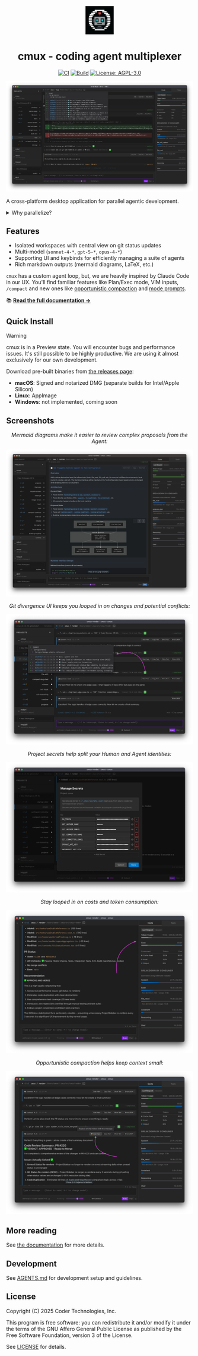 <div align="center">

<img src="docs/img/logo.webp" alt="cmux logo" width="15%" />

# cmux - coding agent multiplexer

[![CI](https://github.com/coder/cmux/actions/workflows/ci.yml/badge.svg)](https://github.com/coder/cmux/actions/workflows/ci.yml)
[![Build](https://github.com/coder/cmux/actions/workflows/build.yml/badge.svg)](https://github.com/coder/cmux/actions/workflows/build.yml)
[![License: AGPL-3.0](https://img.shields.io/badge/License-AGPL%203.0-blue.svg)](LICENSE)

</div>

![cmux product screenshot](docs/img/product-hero.webp)

A cross-platform desktop application for parallel agentic development.

<details>
<summary>Why parallelize?</summary>

Here are some specific use cases we enable:

- **Contextual continuity between relevant changes**:
  - e.g. create a workspace for `code-review`, `refactor`, and `new-feature`
- **GPT-5-Pro**: use the slow but powerful GPT-5-Pro for complex issues
  - Run in the background for hours on end
  - The stream will automatically resume after restarts or intermittent connection issues. If the model completes early we will show an indicator.
- **A/B testing**: run multiple workspaces in parallel on the same problem but different approaches,
  abandon the bad ones.
- **Tangent exploration**: launch tangents in `cmux` away from main work

</details>

## Features

- Isolated workspaces with central view on git status updates
- Multi-model (`sonnet-4-*`, `gpt-5-*`, `opus-4-*`)
- Supporting UI and keybinds for efficiently managing a suite of agents
- Rich markdown outputs (mermaid diagrams, LaTeX, etc.)

`cmux` has a custom agent loop, but, we are heavily inspired by Claude Code in our
UX. You'll find familiar features like Plan/Exec mode, VIM inputs, `/compact` and new ones
like [opportunistic compaction](https://cmux.io/context-management.html) and [mode prompts](https://cmux.io/instruction-files.html#mode-prompts).

📚 **[Read the full documentation →](https://cmux.io)**

## Quick Install

> [!WARNING]  
> cmux is in a Preview state. You will encounter bugs and performance issues.
> It's still possible to be highly productive. We are using it almost exclusively for our own development.

Download pre-built binaries from [the releases page](https://github.com/coder/cmux/releases):

- **macOS**: Signed and notarized DMG (separate builds for Intel/Apple Silicon)
- **Linux**: AppImage
- **Windows**: not implemented, coming soon

## Screenshots

<div align="center">
  <p><em>Mermaid diagrams make it easier to review complex proposals from the Agent:</em></p>
  <img src="./docs/img/plan-mermaid.webp" alt="Screenshot of mermaid diagram" />
</div>

<div align="center">
  <p><em>Git divergence UI keeps you looped in on changes and potential conflicts:</em></p>
  <img src="./docs/img/git-status.webp" alt="Screenshot of git status" />
</div>

<div align="center">
  <p><em>Project secrets help split your Human and Agent identities:</em></p>
  <img src="./docs/img/project-secrets.webp" alt="Screenshot of project secrets" />
</div>

<div align="center">
  <p><em>Stay looped in on costs and token consumption:</em></p>
  <img src="./docs/img/costs-tab.webp" alt="Screenshot of costs table" />
</div>

<div align="center">
  <p><em>Opportunistic compaction helps keep context small:</em></p>
  <img src="./docs/img/opportunistic-compaction.webp" alt="Screenshot of opportunistic compaction" />
</div>

## More reading

See [the documentation](https://cmux.io) for more details.

## Development

See [AGENTS.md](./AGENTS.md) for development setup and guidelines.

## License

Copyright (C) 2025 Coder Technologies, Inc.

This program is free software: you can redistribute it and/or modify it under the terms of the GNU Affero General Public License as published by the Free Software Foundation, version 3 of the License.

See [LICENSE](./LICENSE) for details.

